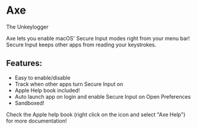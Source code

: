 # Axe
The Unkeylogger

Axe lets you enable macOS' Secure Input modes right from your menu bar! Secure Input keeps other apps from reading your keystrokes.

## Features:
 - Easy to enable/disable
 - Track when other apps turn Secure Input on
 - Apple Help book included!
 - Auto launch app on login and enable Secure Input on Open Preferences
 - Sandboxed!

Check the Apple help book (right click on the icon and select "Axe Help") for more documentation!
